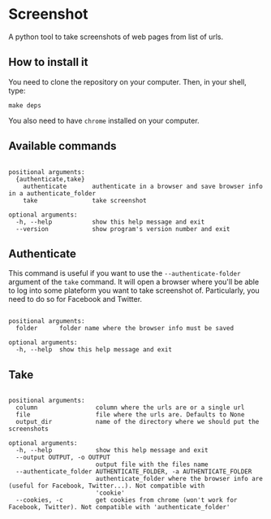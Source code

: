 # Screenshot

A python tool to take screenshots of web pages from list of urls.

## How to install it

You need to clone the repository on your computer. Then, in your shell, type:

 ```make deps```

You also need to have `chrome` installed on your computer.

## Available commands

```usage: screenshot [-h] [--version] {authenticate,take} ...

positional arguments:
  {authenticate,take}
    authenticate       authenticate in a browser and save browser info in a authenticate_folder
    take               take screenshot

optional arguments:
  -h, --help           show this help message and exit
  --version            show program's version number and exit
```

## Authenticate

This command is useful if you want to use the `--authenticate-folder` argument of the `take` command. It will open a browser where you'll be able to log into some plateform you want to take screenshot of. Particularly, you need to do so for Facebook and Twitter.

```usage: screenshot authenticate [-h] folder

positional arguments:
  folder      folder name where the browser info must be saved

optional arguments:
  -h, --help  show this help message and exit
```

## Take

```usage: screenshot take [-h] [--output OUTPUT] [--authenticate_folder AUTHENTICATE_FOLDER] [--cookies] column [file] output_dir

positional arguments:
  column                column where the urls are or a single url
  file                  file where the urls are. Defaults to None
  output_dir            name of the directory where we should put the screenshots

optional arguments:
  -h, --help            show this help message and exit
  --output OUTPUT, -o OUTPUT
                        output file with the files name
  --authenticate_folder AUTHENTICATE_FOLDER, -a AUTHENTICATE_FOLDER
                        authenticate_folder where the browser info are (useful for Facebook, Twitter...). Not compatible with
                        'cookie'
  --cookies, -c         get cookies from chrome (won't work for Facebook, Twitter). Not compatible with 'authenticate_folder'
```
